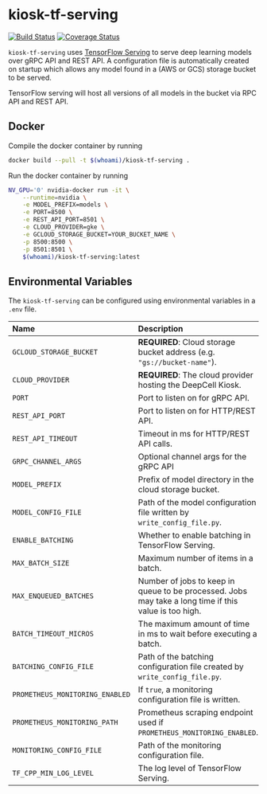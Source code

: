 # kiosk-tf-serving

[![Build Status](https://travis-ci.org/vanvalenlab/kiosk-tf-serving.svg?branch=master)](https://travis-ci.org/vanvalenlab/kiosk-tf-serving)
[![Coverage Status](https://coveralls.io/repos/github/vanvalenlab/kiosk-tf-serving/badge.svg?branch=master)](https://coveralls.io/github/vanvalenlab/kiosk-tf-serving?branch=master)

`kiosk-tf-serving` uses [TensorFlow Serving](https://www.tensorflow.org/tfx/guide/serving) to serve deep learning models over gRPC API and REST API. A configuration file is automatically created on startup which allows any model found in a (AWS or GCS) storage bucket to be served.

TensorFlow serving will host all versions of all models in the bucket via RPC API and REST API.

## Docker

Compile the docker container by running

```bash
docker build --pull -t $(whoami)/kiosk-tf-serving .
```

Run the docker container by running

```bash
NV_GPU='0' nvidia-docker run -it \
    --runtime=nvidia \
    -e MODEL_PREFIX=models \
    -e PORT=8500 \
    -e REST_API_PORT=8501 \
    -e CLOUD_PROVIDER=gke \
    -e GCLOUD_STORAGE_BUCKET=YOUR_BUCKET_NAME \
    -p 8500:8500 \
    -p 8501:8501 \
    $(whoami)/kiosk-tf-serving:latest
```

## Environmental Variables

The `kiosk-tf-serving` can be configured using environmental variables in a `.env` file.

| Name | Description | Default Value |
| :--- | :--- | :--- |
| `GCLOUD_STORAGE_BUCKET` | **REQUIRED**: Cloud storage bucket address (e.g. `"gs://bucket-name"`). | `""` |
| `CLOUD_PROVIDER` | **REQUIRED**: The cloud provider hosting the DeepCell Kiosk. | `"gke"` |
| `PORT` | Port to listen on for gRPC API. | `8500` |
| `REST_API_PORT` | Port to listen on for HTTP/REST API. | `8501` |
| `REST_API_TIMEOUT` | Timeout in ms for HTTP/REST API calls. | `30000` |
| `GRPC_CHANNEL_ARGS` | Optional channel args for the gRPC API | `""` |
| `MODEL_PREFIX` | Prefix of model directory in the cloud storage bucket. | `"/models"` |
| `MODEL_CONFIG_FILE` | Path of the model configuration file written by `write_config_file.py`. | `"/kiosk/tf-serving/models.conf"` |
| `ENABLE_BATCHING` | Whether to enable batching in TensorFlow Serving. | `true` |
| `MAX_BATCH_SIZE` | Maximum number of items in a batch. | `1` |
| `MAX_ENQUEUED_BATCHES` | Number of jobs to keep in queue to be processed. Jobs may take a long time if this value is too high. | `128` |
| `BATCH_TIMEOUT_MICROS` | The maximum amount of time in ms to wait before executing a batch. | `0` |
| `BATCHING_CONFIG_FILE` | Path of the batching configuration file created by `write_config_file.py`. | `"/kiosk/tf-serving/batching_config.txt"` |
| `PROMETHEUS_MONITORING_ENABLED` |  If `true`, a monitoring configuration file is written. | `true` |
| `PROMETHEUS_MONITORING_PATH` |  Prometheus scraping endpoint used if `PROMETHEUS_MONITORING_ENABLED`. | `"/monitoring/prometheus/metrics"` |
| `MONITORING_CONFIG_FILE` |  Path of the monitoring configuration file. | `"/kiosk/tf-serving/monitoring_config.txt"` |
| `TF_CPP_MIN_LOG_LEVEL` | The log level of TensorFlow Serving. | `0` |
